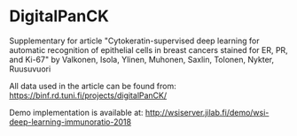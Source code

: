 # DigitalPanCK
Supplementary for article "Cytokeratin-supervised deep learning for automatic recognition of epithelial cells in breast cancers stained for ER, PR, and Ki-67" by Valkonen, Isola, Ylinen, Muhonen, Saxlin, Tolonen, Nykter, Ruusuvuori

All data used in the article can be found from: https://binf.rd.tuni.fi/projects/digitalPanCK/

Demo implementation is available at: http://wsiserver.jilab.fi/demo/wsi-deep-learning-immunoratio-2018
